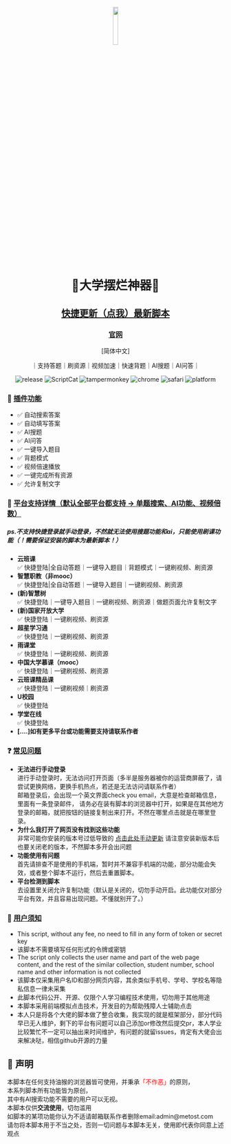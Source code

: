<p align="center">
  <img width="15%" src="https://i.jpg.dog/8a4f4bd4c5ea7b1eff20a2978885f2b1.jpeg">
</p>

<h1 align="center">🌈大学摆烂神器🌛</h1>
<h2 align="center"><a href="http://metodt.com/json/update.user.js">快捷更新（点我）最新脚本</a></h2>
<h3 align="center"><a href="https://metost.com/">官网</a></h3>
<p align="center">
    [简体中文]
</p>
<p align="center">
    ｜支持答题｜刷资源｜视频加速｜快速背题｜AI搜题｜AI问答｜
</p>
<p align="center">
    <img src="https://img.shields.io/badge/dynamic/json?color=informational&amp;prefix=v&amp;label=release&amp;query=%24.data.script.version&amp;url=https%3A%2F%2Fscriptcat.org%2Fapi%2Fv1%2Fscripts%2F72" alt="release">
    <img src="https://img.shields.io/badge/dynamic/json?color=informational&amp;label=ScriptCat&amp;query=%24.data.today_install&amp;url=https%3A%2F%2Fscriptcat.org%2Fapi%2Fv1%2Fscripts%2F72" alt="ScriptCat">
    <img src="https://img.shields.io/badge/tamperMonkey-v4.8-brightgreen.svg" alt="tampermonkey">
    <img src="https://img.shields.io/badge/chrome%20x64-v76.0-brightgreen.svg" alt="chrome">
    <img src="https://img.shields.io/badge/safari%20-v12.0-brightgreen.svg" alt="safari">
    <img src="https://img.shields.io/badge/platform-Windows%20%7C%20Mac%20%7C%20Android-blue.svg" alt="platform">
</p>
<h3>🔧 <a href="" rel="nofollow">插件功能</a></h3>
<ul>
    <li>✅ 自动搜索答案</li>
    <li>✅ 自动填写答案</li>
    <li>✅ AI搜题</li>
    <li>✅ AI问答</li>
    <li>✅ 一键导入题目</li>
    <li>✅ 背题模式</li>
    <li>✅ 视频倍速播放</li>
    <li>✅ 一键完成所有资源</li>
    <li>✅ 允许复制文字</li>
</ul>
<h3>🦄️ <a href="" rel="nofollow">平台支持详情（默认全部平台都支持 -> 单题搜索、AI功能、视频倍数）</a></h3>
<h5>
    ps.不支持快捷登录就手动登录，不然就无法使用搜题功能和ai，只能使用刷课功能（！需要保证安装的脚本为最新脚本！）
</h5>
<ul>
    <li><b>云班课</b></br>✅ 快捷登陆|全自动答题｜一键导入题目｜背题模式｜一键刷视频、刷资源</li>
    <li><b>智慧职教（非mooc）</b></br>✅ 快捷登陆|全自动答题｜一键导入题目｜一键刷视频、刷资源</li>
    <li><b>(新)智慧树</b></br>✅ 快捷登陆｜一键导入题目｜一键刷视频、刷资源｜做题页面允许复制文字</li>
    <li><b>(新)国家开放大学</b></br>✅ 快捷登陆｜一键刷视频、刷资源</li>
    <li><b>超星学习通</b></br>✅ 快捷登陆｜一键刷视频、刷资源</li>
    <li><b>雨课堂</b></br>✅ 快捷登陆｜一键刷视频、刷资源</li>
    <li><b>中国大学慕课（mooc）</b></br>✅ 快捷登陆｜一键刷视频、刷资源</li>
    <li><b>云班课精品课</b></br>✅ 快捷登陆｜一键刷视频｜刷资源</li>
    <li><b>U校园</b></br>✅ 快捷登陆</li>
    <li><b>学堂在线</b></br>✅ 快捷登陆</li>
    <li><b>[....]如有更多平台或功能需要支持请联系作者</b></li>
</ul>

<h3>❓ <a href="" rel="nofollow">常见问题</a></h3>
<ul>
    <li>
        <b>无法进行手动登录</b>
        </br>
        进行手动登录时，无法访问打开页面（多半是服务器被你的运营商屏蔽了，请尝试更换网络，更换手机热点，若还是无法访问请联系作者）
        </br>
        邮箱登录后，会出现一个英文界面check you email，大意是检查邮箱信息，里面有一条登录邮件， 请务必在装有脚本的浏览器中打开，如果是在其他地方登录的邮箱，就把按钮的链接复制出来打开。不然在哪里点击就是在哪里登录。
    </li>
    <li>
        <b>为什么我打开了网页没有找到这些功能</b>
        </br>
        非常可能你安装的版本号过低导致的
        <a href="https://d.metost.com/uploads/js/update.user.js">点击此处手动更新</a>
        请注意安装新版本后也要关闭老的版本，不然脚本多开会出问题
    </li>
    <li>
        <b>功能使用有问题</b>
        </br>
        首先请排查不是使用的手机端，暂时并不兼容手机端的功能，部分功能会失效，或者整个脚本不运行，然后去重置脚本。
    </li>
    <li>
        <b>平台检测到脚本</b>
        </br>
        去设置里关闭允许复制功能（默认是关闭的，切勿手动开启。此功能仅对部分平台有效，并且容易出现问题。不懂就别开了。）
    </li>

</ul>

<h3>📃 <a href="" rel="nofollow">用户须知</a></h3>
<ul>
<li>This script, without any fee, no need to fill in any form of token or secret key</li>
<li>该脚本不需要填写任何形式的令牌或密钥</li>
<li>The script only collects the user name and part of the web page content, and the rest of the similar collection, student number, school name and other information is not collected</li>
<li>该脚本仅采集用户名ID和部分网页内容，其余类似手机号、学号、学校名等隐私信息一律未采集</li>
<li>此脚本代码公开、开源、仅限个人学习编程技术使用，切勿用于其他用途</li>
<li>本脚本采用前端模拟点击技术，开发目的为帮助残障人士辅助点击</li>
<li>本人只是将各个大佬的脚本做了整合收集，我实现的就是框架部分，部分代码早已无人维护，剩下的平台有问题可以自己添加or修改然后提交pr，本人学业比较繁忙不一定可以抽出来时间维护，有问题的就留issues，肯定有大佬会出来解决哒，相信github开源的力量</li>
</ul>
<h2>🔔 声明</h2>
<p>本脚本在任何支持油猴的浏览器皆可使用，并秉承<span style="color:red;">「不作恶」</span>的原则，<br>
本系列脚本所有功能皆为原创，<br>
其中有AI搜索功能不需要的用户可以无视。<br>
本脚本仅供<b>交流使用</b>，切勿滥用<br>
如脚本的某项功能你认为不适请邮箱联系作者删除email:admin@metost.com<br>
请勿将本脚本用于不当之处，否则一切问题与本脚本无关，使用即代表你同意上述观点<br>
</p>
